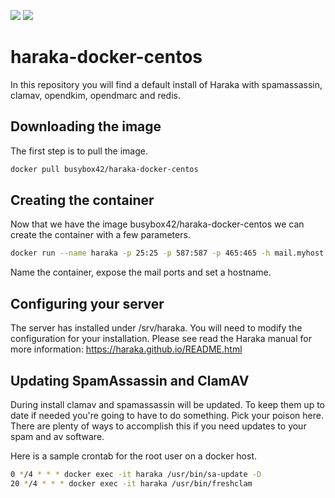 [![](https://images.microbadger.com/badges/image/busybox42/haraka-docker-centos.svg)](https://microbadger.com/images/busybox42/haraka-docker-centos "Get your own image badge on microbadger.com")
[![](https://images.microbadger.com/badges/version/busybox42/haraka-docker-centos.svg)](https://microbadger.com/images/busybox42/haraka-docker-centos "Get your own version badge on microbadger.com")

# haraka-docker-centos
In this repository you will find a default install of Haraka with spamassassin, clamav, opendkim, opendmarc and redis.  

## Downloading the image
The first step is to pull the image.
```bash
docker pull busybox42/haraka-docker-centos
```

## Creating the container
Now that we have the image busybox42/haraka-docker-centos we can create the container with a few parameters.
```bash
docker run --name haraka -p 25:25 -p 587:587 -p 465:465 -h mail.myhost.tld busybox42/harka_docker_centos
```
Name the container, expose the mail ports and set a hostname.

## Configuring your server
The server has installed under /srv/haraka.  You will need to modify the configuration for your installation.  Please see read the Haraka manual for more information: https://haraka.github.io/README.html

## Updating SpamAssassin and ClamAV
During install clamav and spamassassin will be updated.  To keep them up to date if needed you're going to have to do something.  Pick your poison here. There are plenty of ways to accomplish this if you need updates to your spam and av software.

Here is a sample crontab for the root user on a docker host.
```bash
0 */4 * * * docker exec -it haraka /usr/bin/sa-update -D
20 */4 * * * docker exec -it haraka /usr/bin/freshclam
```


